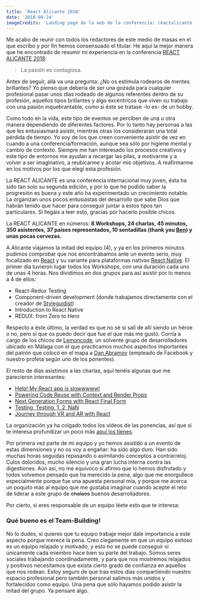 ```yaml
---
title: 'React Alicante 2018'
date: '2018-09-24'
imageCredits: 'Landing page de la web de la conferencia: reactalicante.es'
---
```


Me acabo de reunir con todos los redactores de este medio de masas en el que escribo y por fin hemos consensuado el titular. He aquí la mejor manera que he encontrado de resumir mi experiencia en la conferencia [REACT ALICANTE 2018](http://reactalicante.es/):

> La pasión es contagiosa.

Antes de seguir, allá va una pregunta: ¿No os estimula rodearos de mentes brillantes? Yo pienso que debería de ser una gozada para cualquier profesional pasar unos días rodeado de algunos referentes dentro de su profesión, aquellos tipos brillantes y algo excéntricos que viven su trabajo con una pasión inquebrantable, como si éste se tratase -lo es- de un hobby.

Como todo en la vida, este tipo de eventos se perciben de una u otra manera dependiendo de diferentes factores. Por lo tanto hay personas a las que les entusiasmará asistir, mientras otras los consideraran una total pérdida de tiempo. Yo soy de los que creen conveniente asistir de vez en cuando a una conferencia/formación, aunque sea sólo por higiene mental y cambio de contexto. Siempre me han interesado los procesos creativos y este tipo de entornos me ayudan a recargar las pilas, a motivarme y a volver a ser imaginativo, a reubicarme y acotar mis objetivos. A reafirmarme en los motivos por los que elegí esta profesión.

La REACT ALICANTE es una conferencia internacional muy joven, ésta ha sido tan solo su segunda edición, y por lo que he podido saber la progresión es buena y este año ha experimentado un crecimiento notable. La organizan unos pocos entusiastas del desarrollo que sabe Dios que habrán tenido que hacer para conseguir juntar a estos tipos tan particulares. Si llegáis a leer esto, gracias por hacerlo posible chicos.

La REACT ALICANTE en números: **8 Workshops, 24 charlas, 45 minutos, 350 asistentes, 37 países representados, 10 sentadillas (thank you [Ben](https://twitter.com/benmvp)) y unas pocas cervezas.**

A Alicante viajamos la mitad del equipo (4), y ya en los primeros minutos pudimos comprobar que nos encontrábamos ante un evento serio, muy focalizado en [React](https://reactjs.org/) y su variante para plataformas nativas [React Native](https://facebook.github.io/react-native/). El primer día tuvieron lugar todos los Workshops, con una duración cada uno de unas 4 horas. Nos dividimos en dos grupos para así asistir por lo menos a 4 de ellos:

- React-Redux Testing
- Component-driven development (donde trabajamos directamente con el creador de [Styleguidist](https://react-styleguidist.js.org/))
- Introduction to React Native
- REDUX: from Zero to Hero

Respecto a éste último, la verdad es que no sé si salí de allí siendo un héroe o no, pero sí que os puedo decir que fue el que más me gustó. Corría a cargo de los chicos de [Lemoncode](http://lemoncode.net/), un solvente grupo de desarrolladores ubicado en Málaga con el que practicamos muchos aspectos importantes del patrón que colocó en el mapa a [Dan Abramov](https://www.youtube.com/watch?v=nLF0n9SACd4) (empleado de Facebook y nuestro profeta según uno de los ponentes).

El resto de días asistimos a las charlas, aquí tenéis algunas que me parecieron interesantes:

- [Help! My React app is slowwwww!](https://www.youtube.com/watch?v=LBzJFcZsPBQ&t=6s)
- [Powering Code Reuse with Context and Render Props](https://www.youtube.com/watch?v=QhJLosk1Tw0&t=64s)
- [Next Generation Forms with React Final Form](https://www.youtube.com/watch?v=WoSzy-4mviQ&t=15s)
- [Testing, Testing, 1, 2, NaN](https://www.youtube.com/watch?v=WId8uq1FFEU)
- [Journey through VR and AR with React](https://www.youtube.com/watch?v=p_64YMcLuN0)

La organización ya ha colgado todos los vídeos de las ponencias, así que si te interesa profundizar un poco más [aquí los tienes](https://www.youtube.com/watch?v=XccElbMiWto&list=PLd7nkr8mN0sVTbT644oHYDfWF6G0GwhiX).

Por primera vez parte de mi equipo y yo hemos asistido a un evento de estas dimensiones y no os voy a engañar: ha sido algo duro. Han sido muchas horas seguidas repasando o asimilando conceptos a contrarreloj. Culos doloridos, mucho silencio y una gran lucha interna contra las digestiones. Aún así, no me equivoco si afirmo que lo hemos disfrutado y todos volvemos pensado que ha merecido la pena, algo que me enorgullece especialmente porque fue una apuesta personal mía, y porque me acerca un poquito más al equipo que me gustaba imaginar cuando acepté el reto de liderar a este grupo de ~~chalaos~~ buenos desarrolladores.

Por cierto, si eres responsable de un equipo léete esto que te interesa:

### Qué bueno es el Team-Building!

No lo dudes, si quieres que tu equipo trabaje mejor dale importancia a este aspecto porque merece la pena. Creo ciegamente en que un equipo exitoso es un equipo relajado y motivado, y esto no se puede conseguir si únicamente cada miembro hace bien su parte del trabajo. Somos seres sociales trabajando coordinadamente, y para que nos mostremos relajados y positivos necesitamos que exista cierto grado de confianza en aquellos que nos rodean. Estoy seguro de que tras estos días compartiendo nuestro espacio profesional pero también personal salimos más unidos y fortalecidos como equipo. Una pena que sólo hayamos podido asistir la mitad del grupo. Ya pensaré algo.
